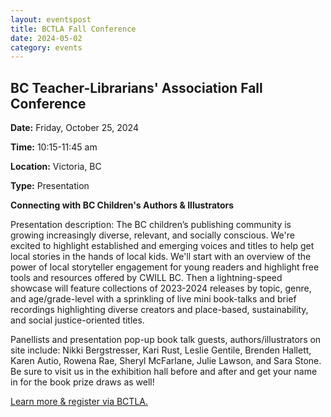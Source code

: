 ```yaml
---
layout: eventspost
title: BCTLA Fall Conference
date: 2024-05-02
category: events
---
```


## BC Teacher-Librarians' Association Fall Conference

**Date:** Friday, October 25, 2024

**Time:** 10:15-11:45 am

**Location:** Victoria, BC

**Type:** Presentation

**Connecting with BC Children's Authors & Illustrators** 

Presentation description: The BC children’s publishing community is growing increasingly diverse, relevant, and socially conscious. We're excited to highlight established and emerging voices and titles to help get local stories in the hands of local kids. We'll start with an overview of the power of local storyteller engagement for young readers and highlight free tools and resources offered by CWILL BC. Then a lightning-speed showcase will feature collections of 2023-2024 releases by topic, genre, and age/grade-level with a sprinkling of live mini book-talks and brief recordings highlighting diverse creators and place-based, sustainability, and social justice-oriented titles.

Panellists and presentation pop-up book talk guests, authors/illustrators on site include: Nikki Bergstresser, Kari Rust, Leslie Gentile, Brenden Hallett, Karen Autio, Rowena Rae, Sheryl McFarlane, Julie Lawson, and Sara Stone. Be sure to visit us in the exhibition hall before and after and get your name in for the book prize draws as well!

[Learn more & register via BCTLA.](https://bctla.ca/)
